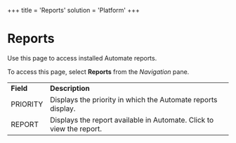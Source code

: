 +++
title = 'Reports'
solution = 'Platform'
+++

# Reports

<div class="use">

Use this page to access installed Automate reports.

</div>

To access this page, select **Reports** from the *Navigation*
pane.

|           |                                                                      |
| --------- | -------------------------------------------------------------------- |
| **Field** | **Description**                                                      |
| PRIORITY  | Displays the priority in which the Automate reports display.         |
| REPORT    | Displays the report available in Automate. Click to view the report. |
